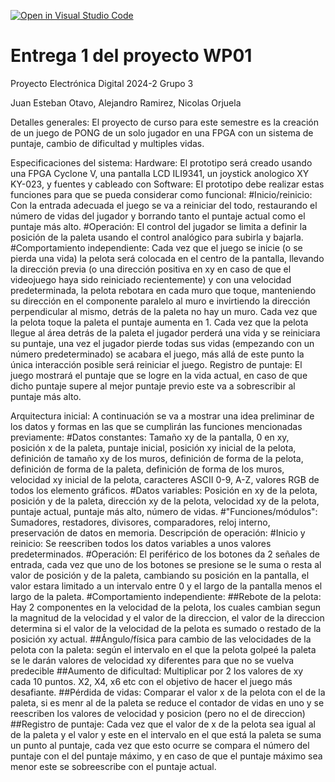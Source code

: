 [![Open in Visual Studio Code](https://classroom.github.com/assets/open-in-vscode-2e0aaae1b6195c2367325f4f02e2d04e9abb55f0b24a779b69b11b9e10269abc.svg)](https://classroom.github.com/online_ide?assignment_repo_id=17798990&assignment_repo_type=AssignmentRepo)
# Entrega 1 del proyecto WP01

Proyecto Electrónica Digital 2024-2 Grupo 3

Juan Esteban Otavo, Alejandro Ramirez, Nicolas Orjuela

Detalles generales:
El proyecto de curso para este semestre es la creación de un juego de PONG de un solo jugador en una FPGA con un sistema de puntaje, cambio de dificultad y multiples vidas.

Especificaciones del sistema:
Hardware: El prototipo será creado usando una FPGA Cyclone V, una pantalla LCD ILI9341, un joystick anologico XY KY-023, y fuentes y cableado con 
Software: El prototipo debe realizar estas funciones para que se pueda considerar como funcional:
#Inicio/reinicio: Con la entrada adecuada el juego se va a reiniciar del todo, restaurando el número de vidas del jugador y borrando tanto el puntaje actual como el puntaje más alto.
#Operación: El control del jugador se limita a definir la posición de la paleta usando el control analógico para subirla y bajarla. 
#Comportamiento independiente: Cada vez que el juego se inicie (o se pierda una vida) la pelota será colocada en el centro de la pantalla, llevando la dirección previa (o una dirección positiva en xy en caso de que el videojuego haya sido reiniciado recientemente) y con una velocidad predeterminada, la pelota rebotara en cada muro que toque, manteniendo su dirección en el componente paralelo al muro e invirtiendo la dirección perpendicular al mismo, detrás de la paleta no hay un muro. Cada vez que la pelota toque la paleta el puntaje aumenta en 1. Cada vez que la pelota llegue al área detrás de la paleta el jugador perderá una vida y se reiniciara su puntaje, una vez el jugador pierde todas sus vidas (empezando con un número predeterminado) se acabara el juego, más allá de este punto la única interacción posible será reiniciar el juego.
Registro de puntaje: El juego mostrará el puntaje que se logre en la vida actual, en caso de que dicho puntaje supere al mejor puntaje previo este va a sobrescribir al puntaje más alto.

Arquitectura inicial:
A continuación se va a mostrar una idea preliminar de los datos y formas en las que se cumplirán las funciones mencionadas previamente:
#Datos constantes: Tamaño xy de la pantalla, 0 en xy, posición x de la paleta, puntaje inicial, posición xy inicial de la pelota, definición de tamaño xy de los muros, definición de forma de la pelota, definición de forma de la paleta, definición de forma de los muros, velocidad xy inicial de la pelota, caracteres ASCII 0-9, A-Z, valores RGB de todos los elemento gráficos.
#Datos variables: Posición en xy de la pelota, posición y de la paleta, dirección xy de la pelota, velocidad xy de la pelota, puntaje actual, puntaje más alto, número de vidas.
#"Funciones/módulos": Sumadores, restadores, divisores, comparadores, reloj interno, preservación de datos en memoria.
Descripción de operación:
#Inicio y reinicio: Se reescriben todos los datos variables a unos valores predeterminados.
#Operación: El periférico de los botones da 2 señales de entrada, cada vez que uno de los botones se presione se le suma o resta al valor de posición y de la paleta, cambiando su posición en la pantalla, el valor estara limitado a un intervalo entre 0 y el largo de la pantalla menos el largo de la paleta.
#Comportamiento independiente:
##Rebote de la pelota: Hay 2 componentes en la velocidad de la pelota, los cuales cambian segun la magnitud de la velocidad y el valor de la direccion, el valor de la direccion determina si el valor de la velocidad de la pelota es sumado o restado de la posición xy actual.
##Ángulo/física para cambio de las velocidades de la pelota con la paleta: según el intervalo en el que la pelota golpeé la paleta se le darán valores de velocidad xy diferentes para que no se vuelva predecible
##Aumento de dificultad: Multiplicar por 2 los valores de xy cada 10 puntos. X2, X4, x6 etc con el objetivo de hacer el juego más desafiante.
##Pérdida de vidas: Comparar el valor x de la pelota con el de la paleta, si es menr al de la paleta se reduce el contador de vidas en uno y se reescriben los valores de velocidad y posicion (pero no el de direccion)
##Registro de puntaje: Cada vez que el valor de x de la pelota sea igual al de la paleta y el valor y este en el intervalo en el que está la paleta se suma un punto al puntaje, cada vez que esto ocurre se compara el número del puntaje con el del puntaje máximo, y en caso de que el puntaje máximo sea menor este se sobreescribe con el puntaje actual.

